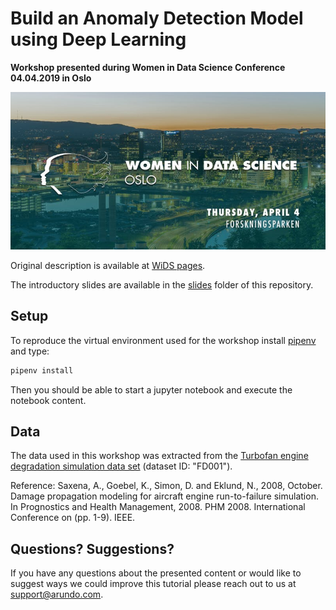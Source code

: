 # Build an Anomaly Detection Model using Deep Learning 
**Workshop presented during Women in Data Science Conference 04.04.2019 in Oslo**


<div align="center">
  <a href"https://www.eventbrite.co.uk/e/women-in-data-science-oslo-tickets-57507382128"><img width="600" src="media/wids_banner.jpeg" alt="WiDS banner"></a>
</div>

Original description is available at [WiDS pages](http://www.wids-oslo.org/). 

The introductory slides are available in the [slides](/slides) folder of this repository. 

## Setup 

To reproduce the virtual environment used for the workshop install
[pipenv](https://pipenv.readthedocs.io/en/latest/) and type:

```bash
pipenv install
```

Then you should be able to start a jupyter notebook and execute the notebook content.


## Data

The data used in this workshop was extracted from the [Turbofan engine degradation simulation data set](https://ti.arc.nasa.gov/tech/dash/groups/pcoe/prognostic-data-repository/#turbofan) (dataset ID: "FD001"). 

Reference: Saxena, A., Goebel, K., Simon, D. and Eklund, N., 2008, October. Damage propagation modeling for aircraft engine run-to-failure simulation. In Prognostics and Health Management, 2008. PHM 2008. International Conference on (pp. 1-9). IEEE.


## Questions? Suggestions?

If you have any questions about the presented content or would like to suggest
ways we could improve this tutorial please reach out to us at
[support@arundo.com](mailto:support@arundo.com).
